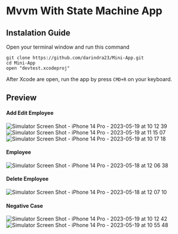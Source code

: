 # Mvvm With State Machine App

## Instalation Guide
Open your terminal window and run this command
```
git clone https://github.com/darindra23/Mini-App.git
cd Mini-App
open "devtest.xcodeproj"
```
After Xcode are open, run the app by press `CMD+R` on your keyboard.


## Preview
#### Add Edit Employee 
![Simulator Screen Shot - iPhone 14 Pro - 2023-05-19 at 10 12 39](https://github.com/darindra23/Mini-App/assets/58590046/0d914ba6-b703-4c23-a4d3-74ed3e596e87)
![Simulator Screen Shot - iPhone 14 Pro - 2023-05-19 at 11 15 07](https://github.com/darindra23/Mini-App/assets/58590046/e468d8b9-36fd-45f0-bee6-7fa381e039b3)
![Simulator Screen Shot - iPhone 14 Pro - 2023-05-19 at 10 17 18](https://github.com/darindra23/Mini-App/assets/58590046/8a57b6a7-dd1a-4eee-b0fd-fa3f77bd82eb)

#### Employee
![Simulator Screen Shot - iPhone 14 Pro - 2023-05-18 at 12 06 38](https://github.com/darindra23/Mini-App/assets/58590046/bd9512cd-ed3a-4b07-94e2-34a6ec3ff668)

#### Delete Employee
![Simulator Screen Shot - iPhone 14 Pro - 2023-05-18 at 12 07 10](https://github.com/darindra23/Mini-App/assets/58590046/0a0c1fb2-fe76-40d4-9054-7242469e0170)

#### Negative Case
![Simulator Screen Shot - iPhone 14 Pro - 2023-05-19 at 10 12 42](https://github.com/darindra23/Mini-App/assets/58590046/7db560a1-6af2-4e13-b7db-a04fc1e1b21d)
![Simulator Screen Shot - iPhone 14 Pro - 2023-05-19 at 10 55 48](https://github.com/darindra23/Mini-App/assets/58590046/2a81e8a1-a69d-44b0-bc2b-5960f36aa60d)
